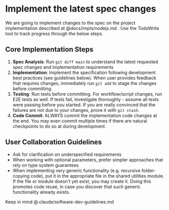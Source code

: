 # Implement the latest spec changes

We are going to implement changes to the spec on the project implementation described at @docs/impls/nodejs.md . Use the TodoWrite tool to track progress through the below steps.

## Core Implementation Steps

1. **Spec Analysis**: Run `git diff main` to understand the latest requested spec changes and implementation requirements
2. **Implementation**: Implement the specification following development best practices (see guidelines below). When user provides feedback that requires changes, immediately run `git add` to stage the changes before committing.
3. **Testing**: Run tests before committing. For workflow/script changes, run E2E tests as well. If tests fail, investigate thoroughly - assume all tests were passing before you started. If you are really convinced that the failures are not due to your changes, prove it with `git stash`.
4. **Code Commit**: ALWAYS commit the implementation code changes at the end. You may even commit multiple times if there are natural checkpoints to do so at during development.

## User Collaboration Guidelines

- Ask for clarification on underspecified requirements
- When working with optional parameters, prefer simpler approaches that rely on type system guarantees
- When implementing very generic functionality (e.g. recursive folder-copying code), put it in the appropriate file in the shared utilities module. If the file or module doesn't yet exist, you may create it. Doing this promotes code reuse, in case you discover that such generic functionality already exists.

Keep in mind @.claude/software-dev-guidelines.md
